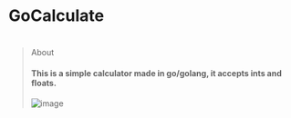 # GoCalculate

#

> About
> #### This is a simple calculator made in go/golang, it accepts ints and floats.
> ![image](preview.png)

